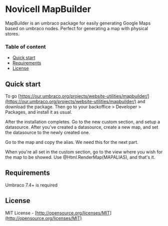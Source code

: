 # Novicell MapBuilder

MapBuilder is an umbraco package for easily generating Google Maps based on umbraco nodes. Perfect for generating a map with physical stores.


### Table of content
* [Quick start](#quick-start)
* [Requirements](#requirements)
* [License](#license)

## Quick start

To go [https://our.umbraco.org/projects/website-utilities/mapbuilder/](https://our.umbraco.org/projects/website-utilities/mapbuilder/) and download the package. Then go to your backoffice > Developer > Packages, and install it as usual.

After the installation completes. Go to the new custom section, and setup a datasource. After you've created a datasource, create a new map, and set the datasource to the newly created one.

Go to the map and copy the alias. We need this for the next part.

When you're all set in the custom section, go to the view where you wish for the map to be showed. Use @Html.RenderMap(MAPALIAS), and that's it.

## Requirements
Umbraco 7.4+ is required

## License
MIT License - [http://opensource.org/licenses/MIT](http://opensource.org/licenses/MIT)
